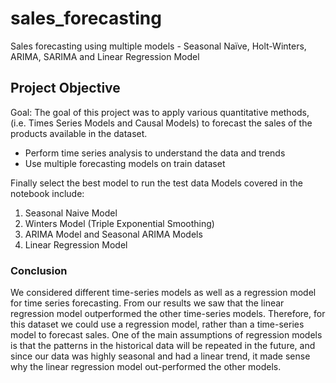 # sales_forecasting
Sales forecasting using multiple models - Seasonal Naïve, Holt-Winters, ARIMA, SARIMA and Linear Regression Model

## Project Objective
Goal: The goal of this project was to apply various quantitative methods, (i.e. Times Series Models and Causal Models) to forecast the sales of the products available in the dataset.

* Perform time series analysis to understand the data and trends
* Use multiple forecasting models on train dataset

Finally select the best model to run the test data
Models covered in the notebook include:
1. Seasonal Naive Model
2. Winters Model (Triple Exponential Smoothing)
3. ARIMA Model and Seasonal ARIMA Models
4. Linear Regression Model
### Conclusion
We considered different time-series models as well as a regression model for time series forecasting. From our results we saw that the linear regression model outperformed the other time-series models. Therefore, for this dataset we could use a regression model, rather than a time-series model to forecast sales. One of the main assumptions of regression models is that the patterns in the historical data will be repeated in the future, and since our data was highly seasonal and had a linear trend, it made sense why the linear regression model out-performed the other models.

